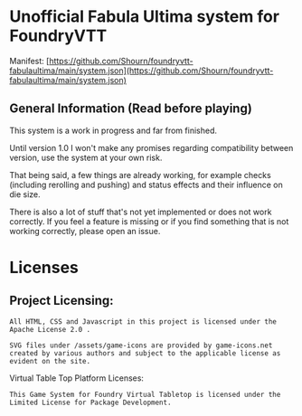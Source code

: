 # Unofficial Fabula Ultima system for FoundryVTT

Manifest: [https://github.com/Shourn/foundryvtt-fabulaultima/main/system.json](https://github.com/Shourn/foundryvtt-fabulaultima/main/system.json)

## General Information (Read before playing)

This system is a work in progress and far from finished.

Until version 1.0 I won't make any promises regarding compatibility between version, use the system at your own risk.

That being said, a few things are already working, for example checks (including rerolling and pushing) and status effects and their influence on die size.

There is also a lot of stuff that's not yet implemented or does not work correctly.
If you feel a feature is missing or if you find something that is not working correctly, please open an issue.

# Licenses

## Project Licensing:

    All HTML, CSS and Javascript in this project is licensed under the Apache License 2.0 .

    SVG files under /assets/game-icons are provided by game-icons.net created by various authors and subject to the applicable license as evident on the site.

Virtual Table Top Platform Licenses:

    This Game System for Foundry Virtual Tabletop is licensed under the Limited License for Package Development.
